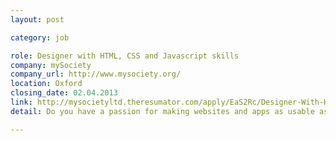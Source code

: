 ```yaml
---
layout: post

category: job

role: Designer with HTML, CSS and Javascript skills
company: mySociety
company_url: http://www.mysociety.org/
location: Oxford
closing_date: 02.04.2013
link: http://mysocietyltd.theresumator.com/apply/EaS2Rc/Designer-With-HTML-CSS-And-Javascript-Skills.html
detail: Do you have a passion for making websites and apps as usable as they are beautiful? Are you excited by the UX possibilities being opened by modern web technologies? Do you want to use your skills to make the world a better place? If so then mySociety may have the job for you.

---
```

